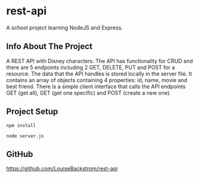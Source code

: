 # rest-api
A school project learning NodeJS and Express. 

## Info About The Project
A REST API with Disney characters. The API has functionality for CRUD and there are 5 endpoints including 2 GET, DELETE, PUT and POST for a resource. The data that the API handles is stored locally in the server file. It contains an array of objects containing 4 properties: id, name, movie and best friend. There is a simple client interface that calls the API endpoints GET (get all), GET (get one specific) and POST (create a new one).

## Project Setup

```npm install```

```node server.js```

## GitHub

https://github.com/LouiseBackstrom/rest-api

